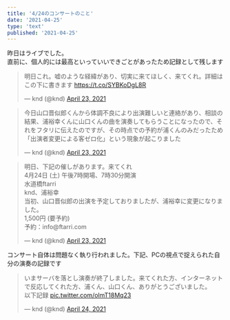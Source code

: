 ```yaml
---
title: '4/24のコンサートのこと'
date: '2021-04-25'
type: 'text'
published: '2021-04-25'
---
```


昨日はライブでした。  
直前に、個人的には最高といっていいできごとがあったため記録として残します  
<blockquote class="twitter-tweet"><p lang="ja" dir="ltr">明日これ。嘘のような経緯があり、切実に来てほしく、来てくれ。詳細はこの下に書きます <a href="https://t.co/SYBKoDgL8R">https://t.co/SYBKoDgL8R</a></p>&mdash; knd (@knd) <a href="https://twitter.com/knd/status/1385553193606598656?ref_src=twsrc%5Etfw">April 23, 2021</a></blockquote>  
<blockquote class="twitter-tweet"><p lang="ja" dir="ltr">今日山口晋似郎くんから体調不良により出演難しいと連絡があり、相談の結果、浦裕幸くんに山口くんの曲を演奏してもらうことになったので、それをフタリに伝えたのですが、その時点での予約が浦くんのみだったため「出演者変更による客ゼロ化」という現象が起こりました</p>&mdash; knd (@knd) <a href="https://twitter.com/knd/status/1385554348013350914?ref_src=twsrc%5Etfw">April 23, 2021</a></blockquote>
<blockquote class="twitter-tweet"><p lang="ja" dir="ltr">明日、下記の催しがあります。来てくれ<br>4月24日 (土) 午後7時開場、7時30分開演<br>水道橋ftarri<br>knd、浦裕幸<br>当初、山口晋似郎の出演を予定しておりましたが、浦裕幸に変更になりました。<br>1,500円 (要予約)<br>予約：info@ftarri.com</p>&mdash; knd (@knd) <a href="https://twitter.com/knd/status/1385555832096452608?ref_src=twsrc%5Etfw">April 23, 2021</a></blockquote>


コンサート自体は問題なく執り行われました。下記、PCの視点で捉えられた自分の演奏の記録です  
<blockquote class="twitter-tweet"><p lang="ja" dir="ltr">いまサーバを落とし演奏が終了しました。来てくれた方、インターネットで反応してくれた方、浦くん、山口くん、ありがとうございました。<br>以下記録 <a href="https://t.co/olmT18Mq23">pic.twitter.com/olmT18Mq23</a></p>&mdash; knd (@knd) <a href="https://twitter.com/knd/status/1385972819230556164?ref_src=twsrc%5Etfw">April 24, 2021</a></blockquote> <script async src="https://platform.twitter.com/widgets.js" charset="utf-8"></script>